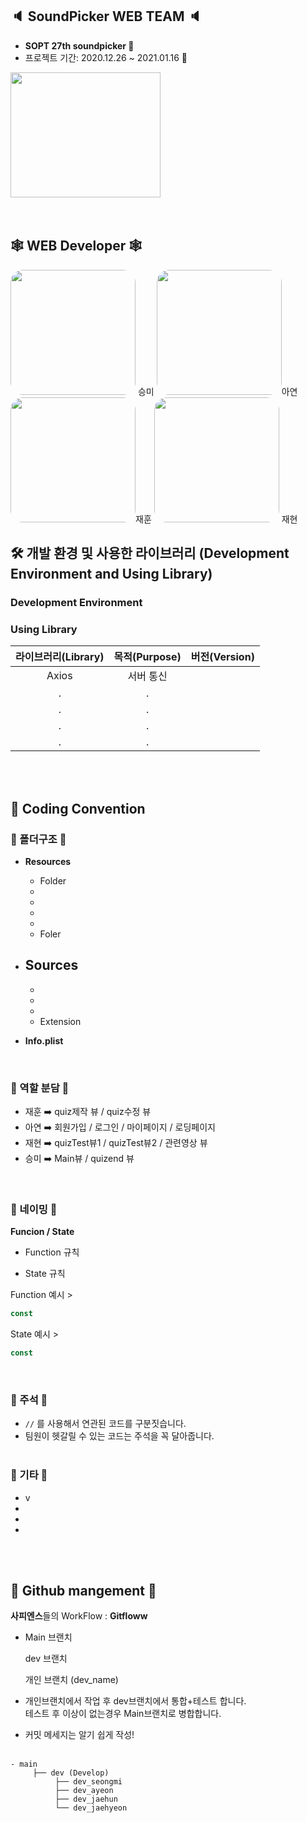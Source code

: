 <img src="">

## 🔈 SoundPicker WEB TEAM 🔈

- <b> SOPT 27th soundpicker 🦍 </b>
- 프로젝트 기간: 2020.12.26 ~ 2021.01.16 🦍
  > 

<img style="border: 0px solid black !important;  " src="https://user-images.githubusercontent.com/61777830/103285304-23353d80-4a21-11eb-9d7e-899c970b818c.png" width="240px" height = "200px" />

<br>
<br>
<br>

## 🕸 WEB Developer 🕸

<img style="border: 0px solid black !important; border-radius:20px; " src="https://user-images.githubusercontent.com/61777830/103284989-309df800-4a20-11eb-95bd-d5b20b763b2d.jpeg" width="200px" height = "200px" /> 승미 <img style="border: 0px solid black !important; border-radius:20px; " src="https://user-images.githubusercontent.com/61777830/103285053-5d520f80-4a20-11eb-80ca-3c333c40cd8d.jpeg" width="200px" height = "200px" />아연
<img style="border: 0px solid black !important; border-radius:20px; " src="https://user-images.githubusercontent.com/61777830/103285203-cdf92c00-4a20-11eb-9ef6-4475d32007ba.jpeg" width="200px" height = "200px" />재훈 <img style="border: 0px solid black !important; border-radius:20px; " src="https://user-images.githubusercontent.com/61777830/103285090-8377af80-4a20-11eb-87f2-4ac7855538c6.jpeg" width="200px" height = "200px" />
재현

## 🛠 개발 환경 및 사용한 라이브러리 (Development Environment and Using Library)

### Development Environment

### Using Library

| 라이브러리(Library) | 목적(Purpose) | 버전(Version) |
| :-----------------: | :-----------: | :-----------: |
|        Axios        |   서버 통신   |               |
|          .          |       .       |               |
|          .          |       .       |               |
|          .          |       .       |               |
|          .          |       .       |               |

<br>
 <br>

## 📜 Coding Convention

### 🦍 폴더구조 🦍

- **Resources**

  - Folder
  -
  -
  -
  -
  - Foler

- **Sources**
  -
  -
  -
  -
  - Extension
- **Info.plist**

<br>

### 🦍 역할 분담 🦍

- 재훈 ➡️ quiz제작 뷰 / quiz수정 뷰
- 아연 ➡️ 회원가입 / 로그인 / 마이페이지 / 로딩페이지
- 재현 ➡️ quizTest뷰1 / quizTest뷰2 / 관련영상 뷰
- 승미 ➡️ Main뷰 / quizend 뷰


<br>

### 🦍 네이밍 🦍

**Funcion / State**

- Function 규칙

- State 규칙

Function 예시 >

```javascript
const
```

State 예시 >

```javascript
const
```

<br>

### 🦍 주석 🦍

- `//` 를 사용해서 연관된 코드를 구분짓습니다.
- 팀원이 헷갈릴 수 있는 코드는 주석을 꼭 달아줍니다.
  <br>
  <br>

### 🦍 기타 🦍

- v
-
-
-

<br>
<br>
 
 ## 🦍 Github mangement 🦍

**사피엔스**들의 WorkFlow : **Gitfloww**

- Main 브랜치

  dev 브랜치

  개인 브랜치 (dev_name)

- 개인브랜치에서 작업 후 dev브랜치에서 통합+테스트 합니다.
  <br>테스트 후 이상이 없는경우 Main브랜치로 병합합니다.

- 커밋 메세지는 알기 쉽게 작성!
  <br>
  <br>

```
- main
     ├── dev (Develop)
          ├── dev_seongmi
          ├── dev_ayeon
          ├── dev_jaehun
          └── dev_jaehyeon
```

<br>
